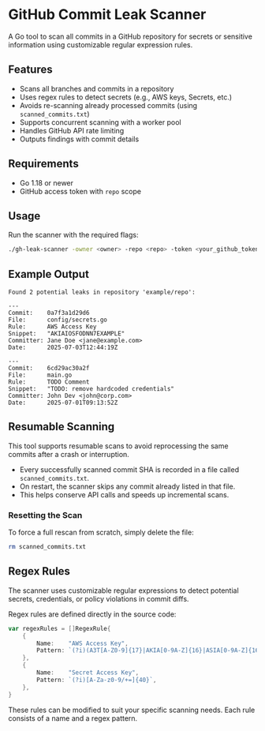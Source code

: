 # GitHub Commit Leak Scanner

A Go tool to scan all commits in a GitHub repository for secrets or sensitive information using customizable regular expression rules.

## Features

- Scans all branches and commits in a repository
- Uses regex rules to detect secrets (e.g., AWS keys, Secrets, etc.)
- Avoids re-scanning already processed commits (using `scanned_commits.txt`)
- Supports concurrent scanning with a worker pool
- Handles GitHub API rate limiting
- Outputs findings with commit details

## Requirements

- Go 1.18 or newer
- GitHub access token with `repo` scope

## Usage

Run the scanner with the required flags:

```bash
./gh-leak-scanner -owner <owner> -repo <repo> -token <your_github_token>
```

## Example Output

```text
Found 2 potential leaks in repository 'example/repo':

---
Commit:    0a7f3a1d29d6
File:      config/secrets.go
Rule:      AWS Access Key
Snippet:   "AKIAIOSFODNN7EXAMPLE"
Committer: Jane Doe <jane@example.com>
Date:      2025-07-03T12:44:19Z

---
Commit:    6cd29ac30a2f
File:      main.go
Rule:      TODO Comment
Snippet:   "TODO: remove hardcoded credentials"
Committer: John Dev <john@corp.com>
Date:      2025-07-01T09:13:52Z
```
## Resumable Scanning

This tool supports resumable scans to avoid reprocessing the same commits after a crash or interruption.

- Every successfully scanned commit SHA is recorded in a file called `scanned_commits.txt`.
- On restart, the scanner skips any commit already listed in that file.
- This helps conserve API calls and speeds up incremental scans.

### Resetting the Scan

To force a full rescan from scratch, simply delete the file:

```bash
rm scanned_commits.txt
```

## Regex Rules

The scanner uses customizable regular expressions to detect potential secrets, credentials, or policy violations in commit diffs.

Regex rules are defined directly in the source code:

```go
var regexRules = []RegexRule{
    {
        Name:    "AWS Access Key",
        Pattern: `(?i)(A3T[A-Z0-9]{17}|AKIA[0-9A-Z]{16}|ASIA[0-9A-Z]{16})`,
    },
    {
        Name:    "Secret Access Key",
        Pattern: `(?i)[A-Za-z0-9/+=]{40}`,
    }, 
}
```
These rules can be modified to suit your specific scanning needs. Each rule consists of a name and a regex pattern.


